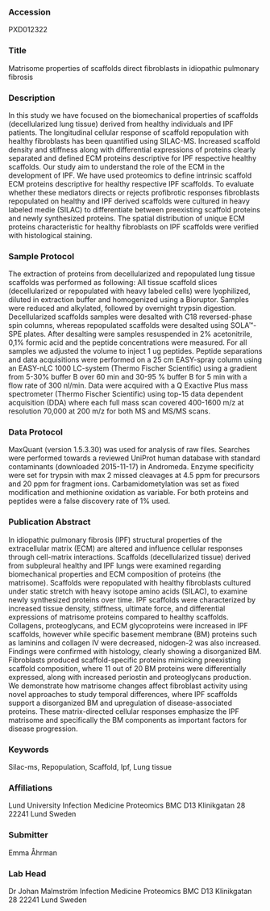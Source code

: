 ### Accession
PXD012322

### Title
Matrisome properties of scaffolds direct fibroblasts in idiopathic pulmonary fibrosis

### Description
In this study we have focused on the biomechanical properties of scaffolds (decellularized lung tissue) derived from healthy individuals and IPF patients. The longitudinal cellular response of scaffold repopulation with healthy fibroblasts has been quantified using SILAC-MS. Increased scaffold density and stiffness along with differential expressions of proteins clearly separated and defined ECM proteins descriptive for IPF respective healthy scaffolds. Our study aim to understand the role of the ECM in the development of IPF. We have used proteomics to define intrinsic scaffold ECM proteins descriptive for healthy respective IPF scaffolds. To evaluate whether these mediators directs or rejects profibrotic responses fibroblasts repopulated on healthy and IPF derived scaffolds were cultured in heavy labeled medie (SILAC) to differentiate between preexisting scaffold proteins and newly synthesized proteins. The spatial distribution of unique ECM proteins characteristic for healthy fibroblasts on IPF scaffolds were verified with histological staining.

### Sample Protocol
The extraction of proteins from decellularized and repopulated lung tissue scaffolds was performed as following: All tissue scaffold slices (decellularized or repopulated with heavy labeled cells) were lyophilized, diluted in extraction buffer and homogenized using a Bioruptor. Samples were reduced and alkylated, followed by overnight trypsin digestion. Decellularized scaffolds samples were desalted with C18 reversed-phase spin columns, whereas repopulated scaffolds were desalted using SOLA™-SPE plates. After desalting were samples resuspended in 2% acetonitrile, 0,1% formic acid and the peptide concentrations were measured. For all samples we adjusted the volume to inject 1 ug peptides. Peptide separations and data acquisitions were performed on a 25 cm EASY-spray column using an EASY-nLC 1000 LC-system (Thermo Fischer Scientific) using a gradient from 5-30% buffer B over 60 min and 30-95 % buffer B for 5 min with a flow rate of 300 nl/min. Data were acquired with a Q Exactive Plus mass spectrometer (Thermo Fischer Scientific) using top-15 data dependent acquisition (DDA) where each full mass scan covered 400-1600 m/z at resolution 70,000 at 200 m/z for both MS and MS/MS scans.

### Data Protocol
MaxQuant (version 1.5.3.30) was used for analysis of raw files. Searches were performed towards a reviewed UniProt human database with standard contaminants (downloaded 2015-11-17) in Andromeda. Enzyme specificity were set for trypsin with max 2 missed cleavages at 4.5 ppm for precursors and 20 ppm for fragment ions. Carbamidometylation was set as fixed modification and methionine oxidation as variable. For both proteins and peptides were a false discovery rate of 1% used.

### Publication Abstract
In idiopathic pulmonary fibrosis (IPF) structural properties of the extracellular matrix (ECM) are altered and influence cellular responses through cell-matrix interactions. Scaffolds (decellularized tissue) derived from subpleural healthy and IPF lungs were examined regarding biomechanical properties and ECM composition of proteins (the matrisome). Scaffolds were repopulated with healthy fibroblasts cultured under static stretch with heavy isotope amino acids (SILAC), to examine newly synthesized proteins over time. IPF scaffolds were characterized by increased tissue density, stiffness, ultimate force, and differential expressions of matrisome proteins compared to healthy scaffolds. Collagens, proteoglycans, and ECM glycoproteins were increased in IPF scaffolds, however while specific basement membrane (BM) proteins such as laminins and collagen IV were decreased, nidogen-2 was also increased. Findings were confirmed with histology, clearly showing a disorganized BM. Fibroblasts produced scaffold-specific proteins mimicking preexisting scaffold composition, where 11 out of 20 BM proteins were differentially expressed, along with increased periostin and proteoglycans production. We demonstrate how matrisome changes affect fibroblast activity using novel approaches to study temporal differences, where IPF scaffolds support a disorganized BM and upregulation of disease-associated proteins. These matrix-directed cellular responses emphasize the IPF matrisome and specifically the BM components as important factors for disease progression.

### Keywords
Silac-ms, Repopulation, Scaffold, Ipf, Lung tissue

### Affiliations
Lund University
Infection Medicine Proteomics BMC D13 Klinikgatan 28 22241 Lund Sweden

### Submitter
Emma Åhrman

### Lab Head
Dr Johan Malmström
Infection Medicine Proteomics BMC D13 Klinikgatan 28 22241 Lund Sweden


